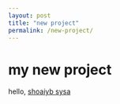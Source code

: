 ```yaml
---
layout: post
title: "new project"
permalink: /new-project/
---
```


# my new project
hello, [shoaiyb sysa](@shoaiyb)

